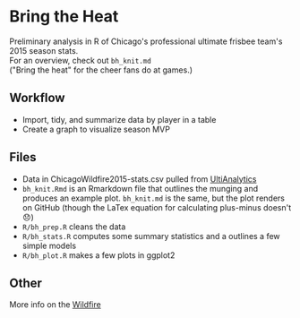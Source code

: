 # Bring the Heat

Preliminary analysis in R of Chicago's professional ultimate frisbee team's 2015 season stats.  
For an overview, check out `bh_knit.md`  
("Bring the heat" for the cheer fans do at games.)

## Workflow
* Import, tidy, and summarize data by player in a table
* Create a graph to visualize season MVP

## Files
* Data in ChicagoWildfire2015-stats.csv pulled from [UltiAnalytics](http://www.ultianalytics.com/app/#/5671536392404992/players)
* `bh_knit.Rmd` is an Rmarkdown file that outlines the munging and produces an example plot. `bh_knit.md` is the same, but the plot renders on GitHub (though the LaTex equation for calculating plus-minus doesn't :disappointed:)
* `R/bh_prep.R` cleans the data
* `R/bh_stats.R` computes some summary statistics and a outlines a few simple models
* `R/bh_plot.R` makes a few plots in ggplot2

## Other
More info on the [Wildfire](http://theaudl.com/teams/wildfire)
